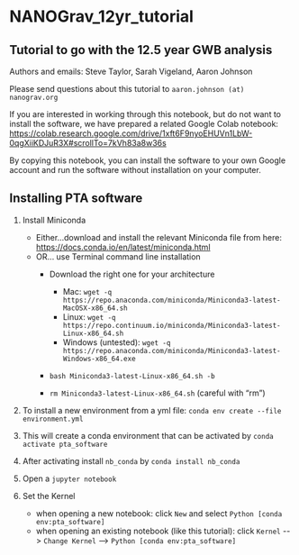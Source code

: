 # NANOGrav_12yr_tutorial
## Tutorial to go with the 12.5 year GWB analysis
 
 Authors and emails: Steve Taylor, Sarah Vigeland, Aaron Johnson

 Please send questions about this tutorial to `aaron.johnson (at) nanograv.org`
 
 If you are interested in working through this notebook, but do not want to install the software, we have prepared a related Google Colab notebook: https://colab.research.google.com/drive/1xft6F9nyoEHUVn1LbW-0qgXiiKDJuR3X#scrollTo=7kVh83a8w36s

 By copying this notebook, you can install the software to your own Google account and run the software without installation on your computer.

## Installing PTA software

1. Install Miniconda

	* Either...download and install the relevant Miniconda file from here: https://docs.conda.io/en/latest/miniconda.html
	* OR... use Terminal command line installation
		* Download the right one for your architecture
			* Mac: `wget -q https://repo.anaconda.com/miniconda/Miniconda3-latest-MacOSX-x86_64.sh`
			* Linux: `wget -q https://repo.continuum.io/miniconda/Miniconda3-latest-Linux-x86_64.sh`
			* Windows (untested): `wget -q https://repo.anaconda.com/miniconda/Miniconda3-latest-Windows-x86_64.exe`

		* `bash Miniconda3-latest-Linux-x86_64.sh -b`
		* `rm Miniconda3-latest-Linux-x86_64.sh` (careful with “rm”)

2. To install a new environment from a yml file: `conda env create --file environment.yml`

3. This will create a conda environment that can be activated by `conda activate pta_software`

4. After activating install `nb_conda` by `conda install nb_conda`

5. Open a `jupyter notebook`

6. Set the Kernel

   * when opening a new notebook: click `New` and select `Python [conda env:pta_software]`  
   * when opening an existing notebook (like this tutorial): click `Kernel` --> `Change Kernel` --> `Python [conda env:pta_software]`  